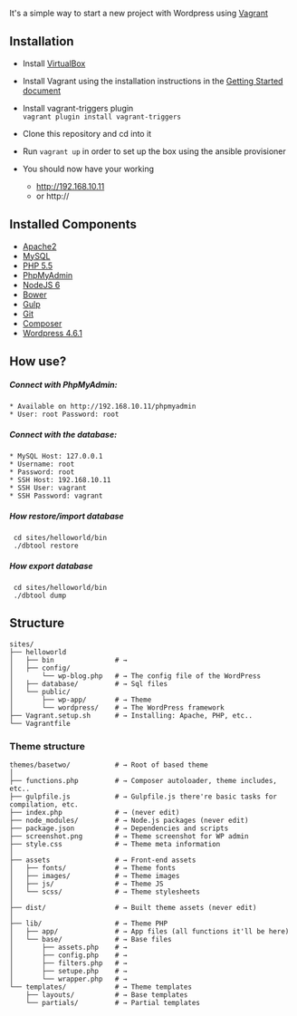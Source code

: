 It's a simple way to start a new project with Wordpress using [Vagrant](https://www.vagrantup.com/)

## Installation

* Install [VirtualBox](https://www.virtualbox.org/)

* Install Vagrant using the installation instructions in the [Getting Started document](https://www.vagrantup.com/docs/getting-started/)

* Install vagrant-triggers plugin <br/>`vagrant plugin install vagrant-triggers` 

* Clone this repository and cd into it

* Run ```vagrant up``` in order to set up the box using the ansible provisioner

* You should now have your working 
  * http://192.168.10.11
  * or http://
  
 
## Installed Components

* [Apache2](http://nginx.org)
* [MySQL](http://dev.mysql.com/downloads/mysql/)
* [PHP 5.5](http://www.php.net/)
* [PhpMyAdmin](https://www.phpmyadmin.net/)
* [NodeJS 6](https://nodejs.org)
* [Bower](https://bower.io/)
* [Gulp](http://gulpjs.com/)
* [Git](http://git-scm.com/)
* [Composer](https://getcomposer.org/)
* [Wordpress 4.6.1](https://wordpress.org/)
  
  
## How use?

##### Connect with PhpMyAdmin:
  
    * Available on http://192.168.10.11/phpmyadmin
    * User: root Password: root
  
##### Connect with the database:
    
    * MySQL Host: 127.0.0.1
    * Username: root
    * Password: root
    * SSH Host: 192.168.10.11
    * SSH User: vagrant
    * SSH Password: vagrant
    
##### How restore/import database

```shell
 cd sites/helloworld/bin
 ./dbtool restore
```
    
##### How export database

```shell
 cd sites/helloworld/bin
 ./dbtool dump
```
 

## Structure

```shell
sites/                     
├── helloworld            
│   ├── bin               # → 
│   ├── config/           
│       └── wp-blog.php   # → The config file of the WordPress    
│   ├── database/         # → Sql files
│   └── public/            
│       ├── wp-app/       # → Theme
│       └── wordpress/    # → The WordPress framework
├── Vagrant.setup.sh      # → Installing: Apache, PHP, etc.. 
└── Vagrantfile           
```

### Theme structure

```shell
themes/basetwo/           # → Root of based theme
│
├── functions.php         # → Composer autoloader, theme includes, etc..
├── gulpfile.js           # → Gulpfile.js there're basic tasks for compilation, etc.
├── index.php             # → (never edit)
├── node_modules/         # → Node.js packages (never edit)
├── package.json          # → Dependencies and scripts
├── screenshot.png        # → Theme screenshot for WP admin
├── style.css             # → Theme meta information
│
├── assets                # → Front-end assets
│   ├── fonts/            # → Theme fonts
│   ├── images/           # → Theme images
│   ├── js/               # → Theme JS
│   └── scss/             # → Theme stylesheets
│
├── dist/                 # → Built theme assets (never edit)
│
├── lib/                  # → Theme PHP
│   ├── app/              # → App files (all functions it'll be here) 
│   └── base/             # → Base files
│       ├── assets.php    # → 
│       ├── config.php    # → 
│       ├── filters.php   # → 
│       ├── setupe.php    # → 
│       └── wrapper.php   # → 
└── templates/            # → Theme templates
    ├── layouts/          # → Base templates
    └── partials/         # → Partial templates

```



